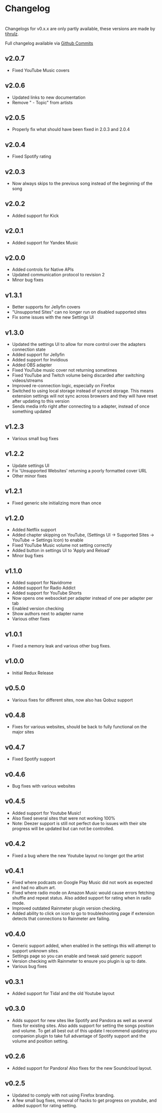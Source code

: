 # Changelog

<div class="tip custom-block" style="padding-top: 8px">

Changelogs for v0.x.x are only partly available, these versions are made by [tjhrulz](https://github.com/tjhrulz).

</div>

Full changelog available via [Github Commits](https://github.com/keifufu/WebNowPlaying-Redux/commits/main)

## v2.0.7

- Fixed YouTube Music covers

## v2.0.6

- Updated links to new documentation
- Remove " - Topic" from artists

## v2.0.5

- Properly fix what should have been fixed in 2.0.3 and 2.0.4

## v2.0.4

- Fixed Spotify rating

## v2.0.3

- Now always skips to the previous song instead of the beginning of the song

## v2.0.2

- Added support for Kick

## v2.0.1

- Added support for Yandex Music

## v2.0.0

- Added controls for Native APIs
- Updated communication protocol to revision 2
- Minor bug fixes

## v1.3.1

- Better supports for Jellyfin covers
- "Unsupported Sites" can no longer run on disabled supported sites
- Fix some issues with the new Settings UI

## v1.3.0

- Updated the settings UI to allow for more control over the adapters connection state
- Added support for Jellyfin
- Added support for Invidious
- Added OBS adapter
- Fixed YouTube music cover not returning sometimes
- Fixed YouTube and Twitch volume being discarded after switching videos/streams
- Improved re-connection logic, especially on Firefox
- Switched to using local storage instead of synced storage. This means extension settings will not sync across browsers and they will have reset after updating to this version
- Sends media info right after connecting to a adapter, instead of once something updated

## v1.2.3

- Various small bug fixes

## v1.2.2

- Update settings UI
- Fix 'Unsupported Websites' returning a poorly formatted cover URL
- Other minor fixes

## v1.2.1

- Fixed generic site initializing more than once

## v1.2.0

- Added Netflix support
- Added chapter skipping on YouTube, (Settings UI -> Supported Sites -> YouTube -> Settings Icon) to enable
- Fixed YouTube Music volume not setting correctly
- Added button in settings UI to 'Apply and Reload'
- Minor bug fixes

## v1.1.0

- Added support for Navidrome
- Added support for Radio Addict
- Added support for YouTube Shorts
- Now opens one websocket per adapter instead of one per adapter per tab
- Enabled version checking
- Show authors next to adapter name
- Various other fixes

## v1.0.1

- Fixed a memory leak and various other bug fixes.

## v1.0.0

- Initial Redux Release

## v0.5.0

- Various fixes for different sites, now also has Qobuz support

## v0.4.8

- Fixes for various websites, should be back to fully functional on the major sites

## v0.4.7

- Fixed Spotify support

## v0.4.6

- Bug fixes with various websites

## v0.4.5

- Added support for Youtube Music!
- Also fixed several sites that were not working 100%
- Note: Deezer support is still not perfect due to issues with their site progress will be updated but can not be controlled.

## v0.4.2

- Fixed a bug where the new Youtube layout no longer got the artist

## v0.4.1

- Fixed where podcasts on Google Play Music did not work as expected and had no album art.
- Fixed where radio mode on Amazon Music would cause errors fetching shuffle and repeat status. Also added support for rating when in radio mode.
- Improved outdated Rainmeter plugin version checking.
- Added ability to click on icon to go to troubleshooting page if extension detects that connections to Rainmeter are failing.

## v0.4.0

- Generic support added, when enabled in the settings this will attempt to support unknown sites.
- Settings page so you can enable and tweak said generic support
- Version checking with Rainmeter to ensure you plugin is up to date.
- Various bug fixes

## v0.3.1

- Added support for Tidal and the old Youtube layout

## v0.3.0

- Adds support for new sites like Spotify and Pandora as well as several fixes for existing sites. Also adds support for setting the songs position and volume. To get all best out of this update I recommend updating you companion plugin to take full advantage of Spotify support and the volume and position setting.

## v0.2.6

- Added support for Pandora! Also fixes for the new Soundcloud layout.

## v0.2.5

- Updated to comply with not using Firefox branding.
- A few small bug fixes, removal of hacks to get progress on youtube, and added support for rating setting.
